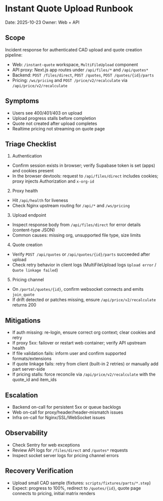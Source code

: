 # Instant Quote Upload Runbook

Date: 2025-10-23
Owner: Web + API

## Scope

Incident response for authenticated CAD upload and quote creation pipeline:
- Web: `/instant-quote` workspace, `MultiFileUpload` component
- API proxy: Next.js app routes under `/api/files/*` and `/api/quotes*`
- Backend: `POST /files/direct`, `POST /quotes`, `POST /quotes/{id}/parts`
- Pricing: `/ws/pricing` and `POST /price/v2/recalculate` via `/api/price/v2/recalculate`

## Symptoms
- Users see 400/401/403 on upload
- Upload progress stalls before completion
- Quote not created after upload completes
- Realtime pricing not streaming on quote page

## Triage Checklist
1) Authentication
- Confirm session exists in browser; verify Supabase token is set (apps) and cookies present
- In the browser devtools: request to `/api/files/direct` includes cookies; proxy injects Authorization and `x-org-id`

2) Proxy health
- Hit `/api/health` for liveness
- Check Nginx upstream routing for `/api/*` and `/ws/pricing`

3) Upload endpoint
- Inspect response body from `/api/files/direct` for error details (content-type JSON)
- Common causes: missing org, unsupported file type, size limits

4) Quote creation
- Verify `POST /api/quotes` or `/api/quotes/{id}/parts` succeeded after upload
- Check retry behavior in client logs (MultiFileUpload logs `Upload error` / `Quote linkage failed`)

5) Pricing channel
- On `/portal/quotes/{id}`, confirm websocket connects and emits `join_quote`
- If drift detected or patches missing, ensure `/api/price/v2/recalculate` returns 200

## Mitigations
- If auth missing: re-login, ensure correct org context; clear cookies and retry
- If proxy 5xx: failover or restart web container; verify API upstream health
- If file validation fails: inform user and confirm supported formats/extensions
- If quote linkage fails: retry from client (built-in 2 retries) or manually add part server-side
- If pricing stalls: force reconcile via `/api/price/v2/recalculate` with the quote_id and item_ids

## Escalation
- Backend on-call for persistent 5xx or queue backlogs
- Web on-call for proxy/header/header-mismatch issues
- Infra on-call for Nginx/SSL/WebSocket issues

## Observability
- Check Sentry for web exceptions
- Review API logs for `/files/direct` and `/quotes*` requests
- Inspect socket server logs for pricing channel errors

## Recovery Verification
- Upload small CAD sample (fixtures: `scripts/fixtures/parts/*.step`)
- Expect: progress to 100%, redirect to `/quotes/{id}`, quote page connects to pricing, initial matrix renders
